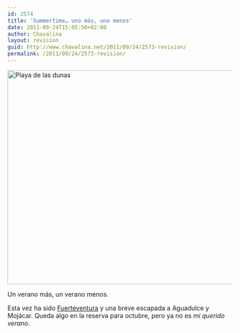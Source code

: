 ```yaml
---
id: 2574
title: 'Summertime… uno más, uno menos'
date: 2011-09-24T15:05:50+02:00
author: Chavalina
layout: revision
guid: http://www.chavalina.net/2011/09/24/2573-revision/
permalink: /2011/09/24/2573-revision/
---
```

[<img class="aligncenter" src="http://farm6.static.flickr.com/5274/5896642101_933bf77228_z.jpg" alt="Playa de las dunas" width="640" height="480" />](http://www.flickr.com/photos/chavalina/5896642101/ "Playa de las dunas por inma bermejo, en Flickr")

Un verano más, un verano menos.

Esta vez ha sido <a title="Mira mis fotos de Fuerteventura en Flickr" href="http://www.flickr.com/photos/chavalina/tags/fuerteventura/" target="_blank">Fuerteventura</a> y una breve escapada a Aguadulce y Mojácar. Queda algo en la reserva para octubre, pero ya no es _mi querido verano_.